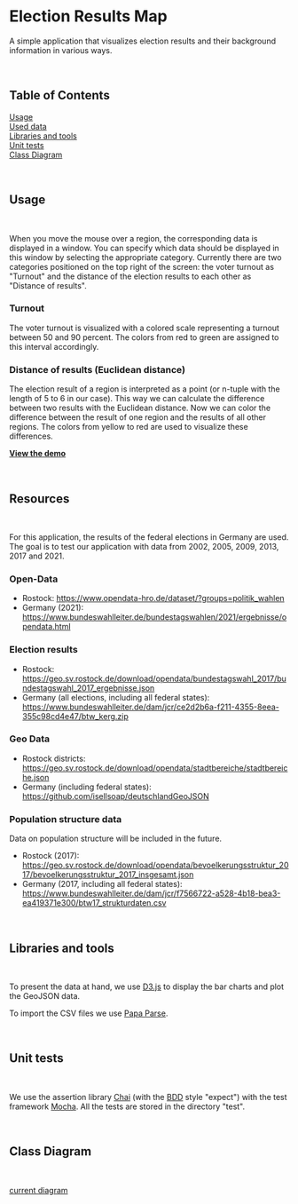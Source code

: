 # Election Results Map

A simple application that visualizes election results and their background information in various ways.

<br />

## Table of Contents  
[Usage](#Usage)  
[Used data](#Data)  
[Libraries and tools](#Tools)  
[Unit tests](#Tests)  
[Class Diagram](#Diagram)

<br />
<a name="Usage"></a>

## Usage
<br />

When you move the mouse over a region, the corresponding data is displayed in a window.
You can specify which data should be displayed in this window by selecting the appropriate category. Currently there are two categories positioned on the top right of the screen: the voter turnout as "Turnout" and the distance of the election results to each other as "Distance of results".

### Turnout
The voter turnout is visualized with a colored scale representing a turnout between 50 and 90 percent. The colors from red to green are assigned to this interval accordingly.

### Distance of results (Euclidean distance)
The election result of a region is interpreted as a point (or n-tuple with the length of 5 to 6 in our case). This way we can calculate the difference between two results with the Euclidean distance. Now we can color the difference between the result of one region and the results of all other regions. The colors from yellow to red are used to visualize these differences.

**[View the demo](https://w0lf3n.github.io/Election-Results-Map/)**

<br />
<a name="Data"></a>

## Resources
<br />

For this application, the results of the federal elections in Germany are used.
The goal is to test our application with data from 2002, 2005, 2009, 2013, 2017 and 2021.

### Open-Data
* Rostock: https://www.opendata-hro.de/dataset/?groups=politik_wahlen
* Germany (2021): https://www.bundeswahlleiter.de/bundestagswahlen/2021/ergebnisse/opendata.html

### Election results
* Rostock: https://geo.sv.rostock.de/download/opendata/bundestagswahl_2017/bundestagswahl_2017_ergebnisse.json
* Germany (all elections, including all federal states): https://www.bundeswahlleiter.de/dam/jcr/ce2d2b6a-f211-4355-8eea-355c98cd4e47/btw_kerg.zip

### Geo Data
* Rostock districts: https://geo.sv.rostock.de/download/opendata/stadtbereiche/stadtbereiche.json
* Germany (including federal states): https://github.com/isellsoap/deutschlandGeoJSON

### Population structure data
Data on population structure will be included in the future.

* Rostock (2017): https://geo.sv.rostock.de/download/opendata/bevoelkerungsstruktur_2017/bevoelkerungsstruktur_2017_insgesamt.json
* Germany (2017, including all federal states): https://www.bundeswahlleiter.de/dam/jcr/f7566722-a528-4b18-bea3-ea419371e300/btw17_strukturdaten.csv

<br />
<a name="Tools"></a>

## Libraries and tools
<br />

To present the data at hand, we use [D3.js](https://d3js.org) to display the bar charts and plot the GeoJSON data.

To import the CSV files we use [Papa Parse](https://www.papaparse.com/).

<br />
<a name="Tests"></a>

## Unit tests
<br />

We use the assertion library [Chai](https://www.chaijs.com/) (with the [BDD](https://www.chaijs.com/api/bdd/) style "expect") with the test framework [Mocha](https://mochajs.org/).
All the tests are stored in the directory "test".

<br />
<a name="Diagram"></a>

## Class Diagram
<br />

[current diagram](https://github.com/w0lf3n/Election-Results-Map/issues/22#issuecomment-1086882341)

